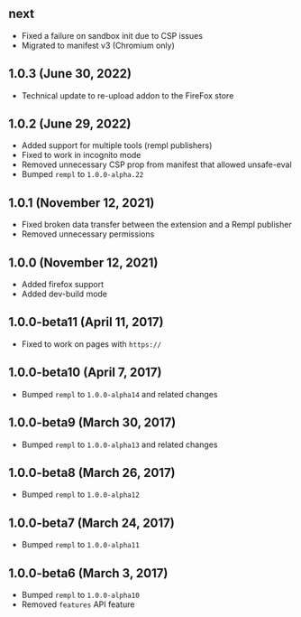 ## next

- Fixed a failure on sandbox init due to CSP issues
- Migrated to manifest v3 (Chromium only)

## 1.0.3 (June 30, 2022)

- Technical update to re-upload addon to the FireFox store

## 1.0.2 (June 29, 2022)

- Added support for multiple tools (rempl publishers)
- Fixed to work in incognito mode
- Removed unnecessary CSP prop from manifest that allowed unsafe-eval
- Bumped `rempl` to `1.0.0-alpha.22`

## 1.0.1 (November 12, 2021)

- Fixed broken data transfer between the extension and a Rempl publisher
- Removed unnecessary permissions

## 1.0.0 (November 12, 2021)

- Added firefox support
- Added dev-build mode

## 1.0.0-beta11 (April 11, 2017)

- Fixed to work on pages with `https://`

## 1.0.0-beta10 (April 7, 2017)

- Bumped `rempl` to `1.0.0-alpha14` and related changes

## 1.0.0-beta9 (March 30, 2017)

- Bumped `rempl` to `1.0.0-alpha13` and related changes

## 1.0.0-beta8 (March 26, 2017)

- Bumped `rempl` to `1.0.0-alpha12`

## 1.0.0-beta7 (March 24, 2017)

- Bumped `rempl` to `1.0.0-alpha11`

## 1.0.0-beta6 (March 3, 2017)

- Bumped `rempl` to `1.0.0-alpha10`
- Removed `features` API feature
